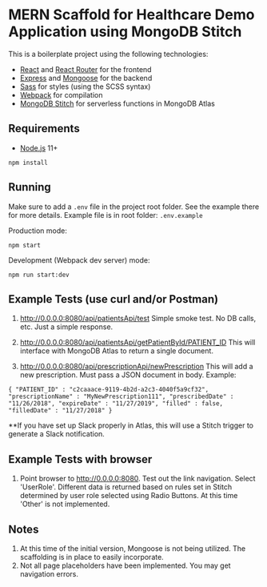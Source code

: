 # MERN Scaffold for Healthcare Demo Application using MongoDB Stitch

This is a boilerplate project using the following technologies:
- [React](https://facebook.github.io/react/) and [React Router](https://reacttraining.com/react-router/) for the frontend
- [Express](http://expressjs.com/) and [Mongoose](http://mongoosejs.com/) for the backend
- [Sass](http://sass-lang.com/) for styles (using the SCSS syntax)
- [Webpack](https://webpack.github.io/) for compilation
- [MongoDB Stitch](https://docs.mongodb.com/stitch/) for serverless functions in MongoDB Atlas


## Requirements

- [Node.js](https://nodejs.org/en/) 11+

```shell
npm install
```


## Running

Make sure to add a `.env` file in the project root folder. See the example there for more details.
Example file is in root folder: `.env.example`

Production mode:

```shell
npm start
```

Development (Webpack dev server) mode:

```shell
npm run start:dev
```

## Example Tests (use curl and/or Postman)
1. http://0.0.0.0:8080/api/patientsApi/test 
Simple smoke test.  No DB calls, etc.  Just a simple response.

2. http://0.0.0.0:8080/api/patientsApi/getPatientById/PATIENT_ID This will interface with MongoDB Atlas to return a single document.

3. http://0.0.0.0:8080/api/prescriptionApi/newPrescription This will add a new prescription.
Must pass a JSON document in body.  Example:

`{
	"PATIENT_ID" : "c2caaace-9119-4b2d-a2c3-4040f5a9cf32",
	"prescriptionName" : "MyNewPrescription111",
	"prescribedDate" : "11/26/2018",
	"expireDate" : "11/27/2019",
	"filled" : false,
	"filledDate" : "11/27/2018"
}
`

**If you have set up Slack properly in Atlas, this will use a Stitch trigger to generate a Slack notification.

## Example Tests with browser
1. Point browser to http://0.0.0.0:8080.  Test out the link navigation.
Select 'UserRole'.  Different data is returned based on rules set in Stitch determined by user role selected using Radio Buttons.  At this time 'Other'  is not implemented.

## Notes
1. At this time of the initial version, Mongoose is not being utilized.  The scaffolding is in place to easily incorporate.
2. Not all page placeholders have been implemented.  You may get navigation errors.
